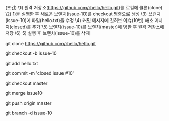 (조건)
\1) 원격 저장소(https://github.com/rhello/hello.git)를 로컬에 클론(clone)
\2) 1)을 실행한 후 새로운 브랜치(issue-10)를 checkout 명령으로 생성
\3) 브랜치(issue-10)에 파일(hello.txt)을 수정
\4) 커밋 메시지에 깃허브 이슈(10번) 해소 메시지(closed)를 추가
\5) 브랜치(issue-10)를 브랜치(master)에 병한 후 원격 저장소에 저장
\6) 5) 실행 후 브랜치(issue-10)를 삭제





git clone https://github.com/rhello/hello.git

git checkout -b issue-10

git add hello.txt

git commit -m 'closed issue #10'

git checkout master

git merge issue10

git push origin master

git branch -d issue-10